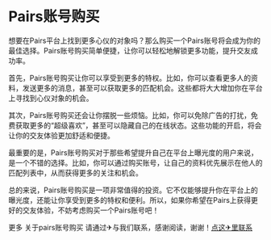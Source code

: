 # Pairs账号购买

想要在Pairs平台上找到更多心仪的对象吗？那么购买一个Pairs账号将会成为你的最佳选择。Pairs账号购买简单便捷，让你可以轻松地解锁更多功能，提升交友成功率。

首先，Pairs账号购买让你可以享受到更多的特权。比如，你可以查看更多人的资料，发送更多的消息，甚至可以获取更多的匹配机会。这些都将大大增加你在平台上寻找到心仪对象的机会。

其次，Pairs账号购买还会让你摆脱一些烦恼。比如，你可以免除广告的打扰，免费获取更多的“超级喜欢”，甚至可以隐藏自己的在线状态。这些功能的开启，将会让你的交友体验更加舒适和便捷。

最重要的是，Pairs账号购买对于那些希望提升自己在平台上曝光度的用户来说，是一个不错的选择。比如，你可以通过购买账号，让自己的资料优先展示在他人的匹配列表中，从而获得更多的关注和机会。

总的来说，Pairs账号购买是一项非常值得的投资。它不仅能够提升你在平台上的曝光度，还能让你享受到更多的特权和便利。所以，如果你希望在Pairs上获得更好的交友体验，不妨考虑购买一个Pairs账号吧！

更多 关于pairs账号购买 请通过✈与我们联系，感谢阅读，谢谢！[点这✈里联系](https://www.k02.cc)